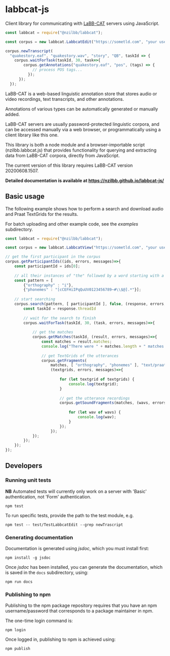 # labbcat-js

Client library for communicating with [LaBB-CAT](https://labbcat.canterbury.ac.nz/)
servers using JavaScript.

```javascript
const labbcat = require("@nzilbb/labbcat");

const corpus = new labbcat.LabbcatEdit("https://sometld.com", "your username", "your password");

corpus.newTranscript(
  "quakestory.eaf", "quakestory.wav", "story", "QB", taskId => {
    corpus.waitForTask(taskId, 30, task=>{
        corpus.getAnnotations("quakestory.eaf", "pos", (tags) => {
            // process POS tags...
          });
      });
  });
```

LaBB-CAT is a web-based linguistic annotation store that stores audio or video
recordings, text transcripts, and other annotations.

Annotations of various types can be automatically generated or manually added.

LaBB-CAT servers are usually password-protected linguistic corpora, and can be
accessed manually via a web browser, or programmatically using a client library like
this one.

This library is both a node module and a browser-importable script (nzilbb.labbcat.js) that
provides functionality for querying and extracting data from LaBB-CAT corpora, directly
from JavaScript.

The current version of this library requires LaBB-CAT version 20200608.1507.

**Detailed documentation is available at https://nzilbb.github.io/labbcat-js/**

## Basic usage

The following example shows how to perform a search and download audio and Praat TextGrids
for the results.

For batch uploading and other example code, see the *examples* subdirectory.

```javascript
const labbcat = require("@nzilbb/labbcat");

const corpus = new labbcat.LabbcatView("https://sometld.com", "your username", "your password");

// get the first participant in the corpus
corpus.getParticipantIds((ids, errors, messages)=>{
    const participantId = ids[0];
    
    // all their instances of "the" followed by a word starting with a vowel
    const pattern = [
        {"orthography" : "i"},
        {"phonemes" : "[cCEFHiIPqQuUV0123456789~#\\$@].*"}];
    
    // start searching
    corpus.search(pattern, [ participantId ], false, (response, errors, messages)=>{
        const taskId = response.threadId
                
        // wait for the search to finish
        corpus.waitForTask(taskId, 30, (task, errors, messages)=>{
            
            // get the matches
            corpus.getMatches(taskId, (result, errors, messages)=>{
                const matches = result.matches;
                console.log("There were " + matches.length + " matches for " + participantId);
                
                // get TextGrids of the utterances
                corpus.getFragments(
                    matches, [ "orthography", "phonemes" ], "text/praat-textgrid",
                    (textgrids, errors, messages)=>{
                        
                        for (let textgrid of textgrids) {
                            console.log(textgrid);
                        }
                        
                        // get the utterance recordings
                        corpus.getSoundFragments(matches, (wavs, errors, messages)=>{
                            
                            for (let wav of wavs) {
                                console.log(wav);
                            }
                        });
                    });
            });
        });
    });
});
```

## Developers

### Running unit tests

**NB** Automated tests will currently only work on a server with 'Basic' authentication,
not 'Form' authentication.

```
npm test
```

To run specific tests, provide the path to the test module, e.g.

```
npm test -- test/TestLabbcatEdit --grep newTrascript
```

### Generating documentation

Documentation is generated using *jsdoc*, which you must install first:

```
npm install -g jsdoc
```

Once *jsdoc* has been installed, you can generate the documentation, which is saved in the
`docs` subdirectory, using:

```
npm run docs
```

### Publishing to npm

Publishing to the npm package repository requires that you have an npm username/password
that corresponds to a package maintainer in npm.

The one-time login command is:

```
npm login
```

Once logged in, publishing to npm is achieved using:

```
npm publish
```
